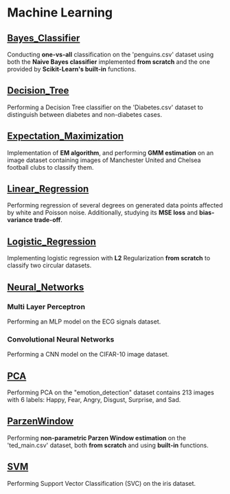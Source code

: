 # Machine Learning
## [Bayes_Classifier](https://github.com/fardinabbasi/Bayes_Classifier)
Conducting **one-vs-all** classification on the 'penguins.csv' dataset using both the **Naive Bayes classifier** implemented **from scratch** and the one provided by **Scikit-Learn's built-in** functions.
## [Decision_Tree](https://github.com/fardinabbasi/Decision_Tree)
Performing a Decision Tree classifier on the 'Diabetes.csv' dataset to distinguish between diabetes and non-diabetes cases.
## [Expectation_Maximization](https://github.com/fardinabbasi/Expectation_Maximization)
Implementation of **EM algorithm**, and performing **GMM estimation** on an image dataset containing images of Manchester United and Chelsea football clubs to classify them.
## [Linear_Regression](https://github.com/fardinabbasi/Linear_Regression)
Performing regression of several degrees on generated data points affected by white and Poisson noise. Additionally, studying its **MSE loss** and **bias-variance trade-off**.
## [Logistic_Regression](https://github.com/fardinabbasi/Logistic_Regression)
Implementing logistic regression with **L2** Regularization **from scratch** to classify two circular datasets.
## [Neural_Networks](https://github.com/fardinabbasi/Neural_Networks)
### Multi Layer Perceptron
Performing an MLP model on the ECG signals dataset.
### Convolutional Neural Networks
Performing a CNN model on the CIFAR-10 image dataset.
## [PCA](https://github.com/fardinabbasi/PCA)
Performing PCA on the "emotion_detection" dataset contains 213 images with 6 labels: Happy, Fear, Angry, Disgust, Surprise, and Sad.
## [ParzenWindow](https://github.com/fardinabbasi/ParzenWindow)
Performing **non-parametric Parzen Window estimation** on the 'ted_main.csv' dataset, both **from scratch** and using **built-in** functions.
## [SVM](https://github.com/fardinabbasi/SVM)
Performing Support Vector Classification (SVC) on the iris dataset.
